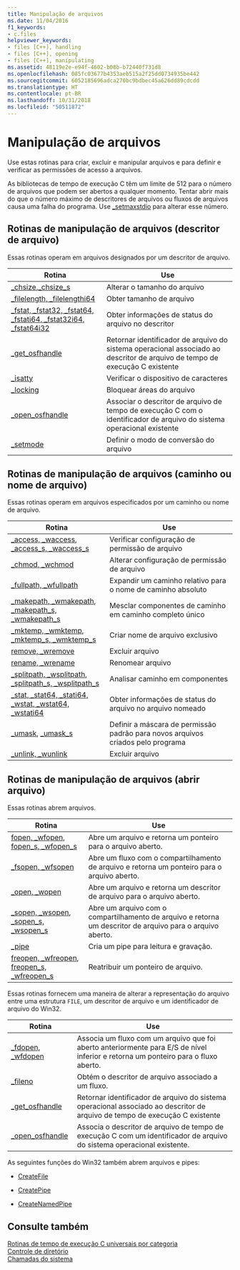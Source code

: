 ```yaml
---
title: Manipulação de arquivos
ms.date: 11/04/2016
f1_keywords:
- c.files
helpviewer_keywords:
- files [C++], handling
- files [C++], opening
- files [C++], manipulating
ms.assetid: 48119e2e-e94f-4602-b08b-b72440f731d8
ms.openlocfilehash: 085fc03677b4353aeb515a2f25dd0734935be442
ms.sourcegitcommit: 6052185696adca270bc9bdbec45a626dd89cdcdd
ms.translationtype: HT
ms.contentlocale: pt-BR
ms.lasthandoff: 10/31/2018
ms.locfileid: "50511872"
---
```

# <a name="file-handling"></a>Manipulação de arquivos

Use estas rotinas para criar, excluir e manipular arquivos e para definir e verificar as permissões de acesso a arquivos.

As bibliotecas de tempo de execução C têm um limite de 512 para o número de arquivos que podem ser abertos a qualquer momento. Tentar abrir mais do que o número máximo de descritores de arquivos ou fluxos de arquivos causa uma falha do programa. Use [_setmaxstdio](../c-runtime-library/reference/setmaxstdio.md) para alterar esse número.

## <a name="file-handling-routines-file-descriptor"></a>Rotinas de manipulação de arquivos (descritor de arquivo)

Essas rotinas operam em arquivos designados por um descritor de arquivo.

|Rotina|Use|
|-------------|---------|
|[_chsize](../c-runtime-library/reference/chsize.md),[_chsize_s](../c-runtime-library/reference/chsize-s.md)|Alterar o tamanho do arquivo|
|[_filelength, _filelengthi64](../c-runtime-library/reference/filelength-filelengthi64.md)|Obter tamanho de arquivo|
|[_fstat, _fstat32, _fstat64, _fstati64, _fstat32i64, _fstat64i32](../c-runtime-library/reference/fstat-fstat32-fstat64-fstati64-fstat32i64-fstat64i32.md)|Obter informações de status do arquivo no descritor|
|[_get_osfhandle](../c-runtime-library/reference/get-osfhandle.md)|Retornar identificador de arquivo do sistema operacional associado ao descritor de arquivo de tempo de execução C existente|
|[_isatty](../c-runtime-library/reference/isatty.md)|Verificar o dispositivo de caracteres|
|[_locking](../c-runtime-library/reference/locking.md)|Bloquear áreas do arquivo|
|[_open_osfhandle](../c-runtime-library/reference/open-osfhandle.md)|Associar o descritor de arquivo de tempo de execução C com o identificador de arquivo do sistema operacional existente|
|[_setmode](../c-runtime-library/reference/setmode.md)|Definir o modo de conversão do arquivo|

## <a name="file-handling-routines-path-or-filename"></a>Rotinas de manipulação de arquivos (caminho ou nome de arquivo)

Essas rotinas operam em arquivos especificados por um caminho ou nome de arquivo.

|Rotina|Use|
|-------------|---------|
|[_access, _waccess](../c-runtime-library/reference/access-waccess.md), [_access_s, _waccess_s](../c-runtime-library/reference/access-s-waccess-s.md)|Verificar configuração de permissão de arquivo|
|[_chmod, _wchmod](../c-runtime-library/reference/chmod-wchmod.md)|Alterar configuração de permissão de arquivo|
|[_fullpath, _wfullpath](../c-runtime-library/reference/fullpath-wfullpath.md)|Expandir um caminho relativo para o nome de caminho absoluto|
|[_makepath, _wmakepath](../c-runtime-library/reference/makepath-wmakepath.md), [_makepath_s, _wmakepath_s](../c-runtime-library/reference/makepath-s-wmakepath-s.md)|Mesclar componentes de caminho em caminho completo único|
|[_mktemp, _wmktemp](../c-runtime-library/reference/mktemp-wmktemp.md), [_mktemp_s, _wmktemp_s](../c-runtime-library/reference/mktemp-s-wmktemp-s.md)|Criar nome de arquivo exclusivo|
|[remove, _wremove](../c-runtime-library/reference/remove-wremove.md)|Excluir arquivo|
|[rename, _wrename](../c-runtime-library/reference/rename-wrename.md)|Renomear arquivo|
|[_splitpath, _wsplitpath](../c-runtime-library/reference/splitpath-wsplitpath.md), [_splitpath_s, _wsplitpath_s](../c-runtime-library/reference/splitpath-s-wsplitpath-s.md)|Analisar caminho em componentes|
|[_stat, _stat64, _stati64, _wstat, _wstat64, _wstati64](../c-runtime-library/reference/stat-functions.md)|Obter informações de status do arquivo no arquivo nomeado|
|[_umask](../c-runtime-library/reference/umask.md), [_umask_s](../c-runtime-library/reference/umask-s.md)|Definir a máscara de permissão padrão para novos arquivos criados pelo programa|
|[_unlink, _wunlink](../c-runtime-library/reference/unlink-wunlink.md)|Excluir arquivo|

## <a name="file-handling-routines-open-file"></a>Rotinas de manipulação de arquivos (abrir arquivo)

Essas rotinas abrem arquivos.

|Rotina|Use|
|-------------|---------|
|[fopen, _wfopen](../c-runtime-library/reference/fopen-wfopen.md), [fopen_s, _wfopen_s](../c-runtime-library/reference/fopen-s-wfopen-s.md)|Abre um arquivo e retorna um ponteiro para o arquivo aberto.|
|[_fsopen, _wfsopen](../c-runtime-library/reference/fsopen-wfsopen.md)|Abre um fluxo com o compartilhamento de arquivo e retorna um ponteiro para o arquivo aberto.|
|[_open, _wopen](../c-runtime-library/reference/open-wopen.md)|Abre um arquivo e retorna um descritor de arquivo para o arquivo aberto.|
|[_sopen, _wsopen](../c-runtime-library/reference/sopen-wsopen.md), [_sopen_s, _wsopen_s](../c-runtime-library/reference/sopen-s-wsopen-s.md)|Abre um arquivo com o compartilhamento de arquivo e retorna um descritor de arquivo para o arquivo aberto.|
|[_pipe](../c-runtime-library/reference/pipe.md)|Cria um pipe para leitura e gravação.|
|[freopen, _wfreopen](../c-runtime-library/reference/freopen-wfreopen.md), [freopen_s, _wfreopen_s](../c-runtime-library/reference/freopen-s-wfreopen-s.md)|Reatribuir um ponteiro de arquivo.|

Essas rotinas fornecem uma maneira de alterar a representação do arquivo entre uma estrutura `FILE`, um descritor de arquivo e um identificador de arquivo do Win32.

|Rotina|Use|
|-------------|---------|
|[_fdopen, _wfdopen](../c-runtime-library/reference/fdopen-wfdopen.md)|Associa um fluxo com um arquivo que foi aberto anteriormente para E/S de nível inferior e retorna um ponteiro para o fluxo aberto.|
|[_fileno](../c-runtime-library/reference/fileno.md)|Obtém o descritor de arquivo associado a um fluxo.|
|[_get_osfhandle](../c-runtime-library/reference/get-osfhandle.md)|Retornar identificador de arquivo do sistema operacional associado ao descritor de arquivo de tempo de execução C existente|
|[_open_osfhandle](../c-runtime-library/reference/open-osfhandle.md)|Associa o descritor de arquivo de tempo de execução C com um identificador de arquivo do sistema operacional existente.|

As seguintes funções do Win32 também abrem arquivos e pipes:

- [CreateFile](/windows/desktop/api/fileapi/nf-fileapi-createfilea)

- [CreatePipe](https://msdn.microsoft.com/library/windows/desktop/aa365152.aspx)

- [CreateNamedPipe](/windows/desktop/api/winbase/nf-winbase-createnamedpipea)

## <a name="see-also"></a>Consulte também

[Rotinas de tempo de execução C universais por categoria](../c-runtime-library/run-time-routines-by-category.md)<br/>
[Controle de diretório](../c-runtime-library/directory-control.md)<br/>
[Chamadas do sistema](../c-runtime-library/system-calls.md)<br/>
